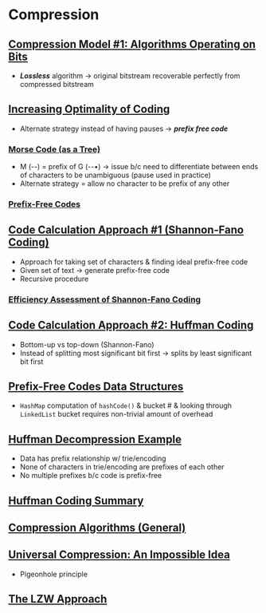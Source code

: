 # Compression

## [Compression Model #1: Algorithms Operating on Bits](https://docs.google.com/presentation/d/1IMXPc6fXVomjlTRqkFDYKygFlMjtQGMELkhybXcqaWE/edit#slide=id.g536bf0065_038)
* ***Lossless*** algorithm → original bitstream recoverable perfectly from compressed bitstream

## [Increasing Optimality of Coding](https://docs.google.com/presentation/d/1IMXPc6fXVomjlTRqkFDYKygFlMjtQGMELkhybXcqaWE/edit#slide=id.g536bf0065_074)
* Alternate strategy instead of having pauses → ***prefix free code***

### [Morse Code (as a Tree)](https://docs.google.com/presentation/d/1IMXPc6fXVomjlTRqkFDYKygFlMjtQGMELkhybXcqaWE/edit#slide=id.g12cd24d732_0_0)
* M (--) = prefix of G (--•) → issue b/c need to differentiate between ends of characters to be unambiguous (pause used in practice)
* Alternate strategy = allow no character to be prefix of any other

### [Prefix-Free Codes](https://docs.google.com/presentation/d/1IMXPc6fXVomjlTRqkFDYKygFlMjtQGMELkhybXcqaWE/edit#slide=id.g536bf0065_0121)

## [Code Calculation Approach #1 (Shannon-Fano Coding)](https://docs.google.com/presentation/d/1IMXPc6fXVomjlTRqkFDYKygFlMjtQGMELkhybXcqaWE/edit#slide=id.g536bf0065_0150)
* Approach for taking set of characters & finding ideal prefix-free code
* Given set of text → generate prefix-free code
* Recursive procedure

### [Efficiency Assessment of Shannon-Fano Coding](https://docs.google.com/presentation/d/1IMXPc6fXVomjlTRqkFDYKygFlMjtQGMELkhybXcqaWE/edit#slide=id.g396aa99777b164d5_121)

## [Code Calculation Approach #2: Huffman Coding](https://docs.google.com/presentation/d/1IMXPc6fXVomjlTRqkFDYKygFlMjtQGMELkhybXcqaWE/edit#slide=id.g536bf0065_084)
* Bottom-up vs top-down (Shannon-Fano)
* Instead of splitting most significant bit first → splits by least significant bit first

## [Prefix-Free Codes Data Structures](https://docs.google.com/presentation/d/1IMXPc6fXVomjlTRqkFDYKygFlMjtQGMELkhybXcqaWE/edit#slide=id.g9acb87931_55_0)
* `HashMap` computation of `hashCode()` & bucket # & looking through `LinkedList` bucket requires non-trivial amount of overhead

## [Huffman Decompression Example](https://docs.google.com/presentation/d/1IMXPc6fXVomjlTRqkFDYKygFlMjtQGMELkhybXcqaWE/edit#slide=id.g21593356b7_0_206)
* Data has prefix relationship w/ trie/encoding
* None of characters in trie/encoding are prefixes of each other
* No multiple prefixes b/c code is prefix-free

## [Huffman Coding Summary](https://docs.google.com/presentation/d/1IMXPc6fXVomjlTRqkFDYKygFlMjtQGMELkhybXcqaWE/edit#slide=id.g5379302a5_169)

## [Compression Algorithms (General)](https://docs.google.com/presentation/d/1IMXPc6fXVomjlTRqkFDYKygFlMjtQGMELkhybXcqaWE/edit#slide=id.g7742bd016_1_835)

## [Universal Compression: An Impossible Idea](https://docs.google.com/presentation/d/1IMXPc6fXVomjlTRqkFDYKygFlMjtQGMELkhybXcqaWE/edit#slide=id.g396aa99777b164d5_423)
* Pigeonhole principle

## [The LZW Approach](https://docs.google.com/presentation/d/1IMXPc6fXVomjlTRqkFDYKygFlMjtQGMELkhybXcqaWE/edit#slide=id.g53705ba95_0259)
